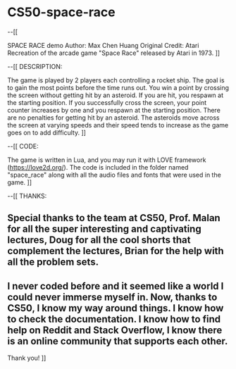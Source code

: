 # CS50-space-race

--[[

SPACE RACE demo
Author: Max Chen Huang
Original Credit: Atari
Recreation of the arcade game "Space Race" released by Atari in 1973.
]]

--[[ DESCRIPTION:

The game is played by 2 players each controlling a rocket ship. The goal is to gain the most points before the time runs out.
You win a point by crossing the screen without getting hit by an asteroid.
If you are hit, you respawn at the starting position.
If you successfully cross the screen, your point counter increases by one and you respawn at the starting position.
There are no penalties for getting hit by an asteroid.
The asteroids move across the screen at varying speeds and their speed tends to increase as the game goes on to add difficulty.
]]

--[[ CODE:

The game is written in Lua, and you may run it with LOVE framework (https://love2d.org/).
The code is included in the folder named "space_race" along with all the audio files and fonts that were used in the game.
]]

--[[ THANKS:

Special thanks to the team at CS50,
Prof. Malan for all the super interesting and captivating lectures,
Doug for all the cool shorts that complement the lectures,
Brian for the help with all the problem sets.
--
I never coded before and it seemed like a world I could never immerse myself in.
Now, thanks to CS50, I know my way around things.
I know how to check the documentation.
I know how to find help on Reddit and Stack Overflow,
I know there is an online community that supports each other.
--
Thank you!
]]

